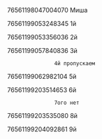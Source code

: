 76561198047004070  Миша

76561199053248345  1й

76561199053356036  2й

76561199057840836  3й

                   4й пропускаем
                   
76561199062982104  5й

76561199203514653  6й

                   7ого нет
                   
76561199203535080  8й

76561199204092861  9й
